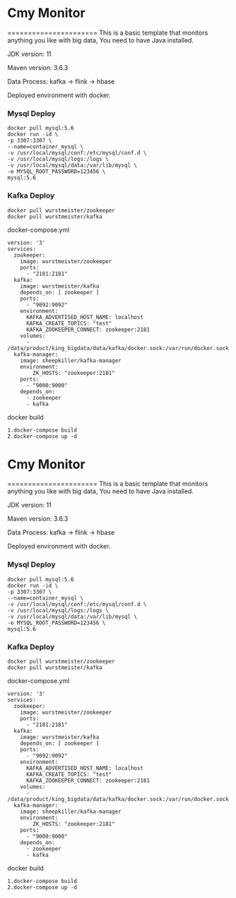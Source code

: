# Cmy Monitor
======================
This is a basic template that monitors anything you like with big data, You need to have Java installed.

JDK version: 11

Maven version: 3.6.3

Data Process: kafka -> flink -> hbase

Deployed environment with docker.

### Mysql Deploy
```
docker pull mysql:5.6
docker run -id \
-p 3307:3307 \
--name=container_mysql \
-v /usr/local/mysql/conf:/etc/mysql/conf.d \
-v /usr/local/mysql/logs:/logs \
-v /usr/local/mysql/data:/var/lib/mysql \
-e MYSQL_ROOT_PASSWORD=123456 \
mysql:5.6
```

### Kafka Deploy ###
```
docker pull wurstmeister/zookeeper
docker pull wurstmeister/kafka
```
docker-compose.yml
```
version: '3'
services:
  zookeeper:
    image: wurstmeister/zookeeper
    ports:
      - "2181:2181"
  kafka:
    image: wurstmeister/kafka
    depends_on: [ zookeeper ]
    ports:
      - "9092:9092"
    environment:
      KAFKA_ADVERTISED_HOST_NAME: localhost
      KAFKA_CREATE_TOPICS: "test"
      KAFKA_ZOOKEEPER_CONNECT: zookeeper:2181
    volumes:
      - /data/product/king_bigdata/data/kafka/docker.sock:/var/run/docker.sock
  kafka-manager:  
    image: sheepkiller/kafka-manager               
    environment:
        ZK_HOSTS: "zookeeper:2181"               
    ports:  
      - "9000:9000"                              
    depends_on:
      - zookeeper
      - kafka
```
docker build
```
1.docker-compose build  
2.docker-compose up -d  
```
# Cmy Monitor
======================
This is a basic template that monitors anything you like with big data, You need to have Java installed.

JDK version: 11

Maven version: 3.6.3

Data Process: kafka -> flink -> hbase

Deployed environment with docker.

### Mysql Deploy
```
docker pull mysql:5.6
docker run -id \
-p 3307:3307 \
--name=container_mysql \
-v /usr/local/mysql/conf:/etc/mysql/conf.d \
-v /usr/local/mysql/logs:/logs \
-v /usr/local/mysql/data:/var/lib/mysql \
-e MYSQL_ROOT_PASSWORD=123456 \
mysql:5.6
```

### Kafka Deploy ###
```
docker pull wurstmeister/zookeeper
docker pull wurstmeister/kafka
```
docker-compose.yml
```
version: '3'
services:
  zookeeper:
    image: wurstmeister/zookeeper
    ports:
      - "2181:2181"
  kafka:
    image: wurstmeister/kafka
    depends_on: [ zookeeper ]
    ports:
      - "9092:9092"
    environment:
      KAFKA_ADVERTISED_HOST_NAME: localhost
      KAFKA_CREATE_TOPICS: "test"
      KAFKA_ZOOKEEPER_CONNECT: zookeeper:2181
    volumes:
      - /data/product/king_bigdata/data/kafka/docker.sock:/var/run/docker.sock
  kafka-manager:  
    image: sheepkiller/kafka-manager               
    environment:
        ZK_HOSTS: "zookeeper:2181"               
    ports:  
      - "9000:9000"                              
    depends_on:
      - zookeeper
      - kafka
```
docker build
```
1.docker-compose build  
2.docker-compose up -d  
```
